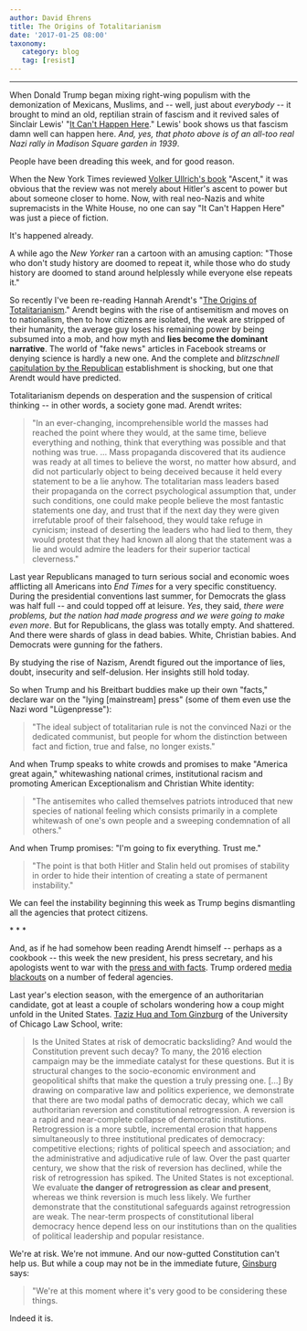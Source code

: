 ```yaml
---
author: David Ehrens
title: The Origins of Totalitarianism
date: '2017-01-25 08:00'
taxonomy:
   category: blog
   tag: [resist]
---
```

---
When Donald Trump began mixing right-wing populism with the demonization of Mexicans, Muslims, and -- well, just about *everybody* -- it brought to mind an old, reptilian strain of fascism and it revived sales of Sinclair Lewis' "[It Can't Happen Here](http://www.theguardian.com/us-news/shortcuts/2016/oct/09/it-cant-happen-here-1935-novel-sinclair-lewis-predicted-rise-donald-trump)." Lewis' book shows us that fascism damn well can happen here. *And, yes, that photo above is of an all-too real Nazi rally in Madison Square garden in 1939*.

People have been dreading this week, and for good reason.

When the New York Times reviewed [Volker Ullrich's book](http://www.nytimes.com/2016/09/28/books/hitler-ascent-volker-ullrich.html) "Ascent," it was obvious that the review was not merely about Hitler's ascent to power but about someone closer to home. Now, with real neo-Nazis and white supremacists in the White House, no one can say "It Can't Happen Here" was just a piece of fiction.

It's happened already.

A while ago the *New Yorker* ran a cartoon with an amusing caption: "Those who don't study history are doomed to repeat it, while those who do study history are doomed to stand around helplessly while everyone else repeats it."

So recently I've been re-reading Hannah Arendt's "[The Origins of Totalitarianism](http://en.wikipedia.org/wiki/The_Origins_of_Totalitarianism)." Arendt begins with the rise of antisemitism and moves on to nationalism, then to how citizens are isolated, the weak are stripped of their humanity, the average guy loses his remaining power by being subsumed into a mob, and how myth and **lies become the dominant narrative**. The world of "fake news" articles in Facebook streams or denying science is hardly a new one. And the complete and *blitzschnell* [capitulation by the Republican](http://www.washingtonpost.com/blogs/plum-line/wp/2016/01/22/the-gop-establishment-capitulates-to-donald-trump/) establishment is shocking, but one that Arendt would have predicted.

Totalitarianism depends on desperation and the suspension of critical thinking -- in other words, a society gone mad. Arendt writes:

> "In an ever-changing, incomprehensible world the masses had reached the point where they would, at the same time, believe everything and nothing, think that everything was possible and that nothing was true. ... Mass propaganda discovered that its audience was ready at all times to believe the worst, no matter how absurd, and did not particularly object to being deceived because it held every statement to be a lie anyhow. The totalitarian mass leaders based their propaganda on the correct psychological assumption that, under such conditions, one could make people believe the most fantastic statements one day, and trust that if the next day they were given irrefutable proof of their falsehood, they would take refuge in cynicism; instead of deserting the leaders who had lied to them, they would protest that they had known all along that the statement was a lie and would admire the leaders for their superior tactical cleverness."

Last year Republicans managed to turn serious social and economic woes afflicting all Americans into *End Times* for a very specific constituency. During the presidential conventions last summer, for Democrats the glass was half full -- and could topped off at leisure. *Yes*, they said, *there were problems, but the nation had made progress and we were going to make even more*. But for Republicans, the glass was totally empty. And shattered. And there were shards of glass in dead babies. White, Christian babies. And Democrats were gunning for the fathers.

By studying the rise of Nazism, Arendt figured out the importance of lies, doubt, insecurity and self-delusion. Her insights still hold today.

So when Trump and his Breitbart buddies make up their own "facts," declare war on the "lying \[mainstream\] press" (some of them even use the Nazi word "Lügenpresse"):

> "The ideal subject of totalitarian rule is not the convinced Nazi or the dedicated communist, but people for whom the distinction between fact and fiction, true and false, no longer exists."

And when Trump speaks to white crowds and promises to make "America great again," whitewashing national crimes, institutional racism and promoting American Exceptionalism and Christian White identity:

> "The antisemites who called themselves patriots introduced that new species of national feeling which consists primarily in a complete whitewash of one's own people and a sweeping condemnation of all others."

And when Trump promises: "I'm going to fix everything. Trust me."

> "The point is that both Hitler and Stalin held out promises of stability in order to hide their intention of creating a state of permanent instability."

We can feel the instability beginning this week as Trump begins dismantling all the agencies that protect citizens.

\* \* \*

And, as if he had somehow been reading Arendt himself -- perhaps as a cookbook -- this week the new president, his press secretary, and his apologists went to war with the [press and with facts](http://www.cnn.com/2017/01/24/politics/wh-trump-believes-millions-voted-illegally/index.html). Trump ordered [media blackouts](http://thehill.com/homenews/administration/315989-trump-clamps-down-on-federal-agencies) on a number of federal agencies.

Last year's election season, with the emergence of an authoritarian candidate, got at least a couple of scholars wondering how a coup might unfold in the United States. [Taziz Huq and Tom Ginzburg](https://papers.ssrn.com/sol3/papers.cfm?abstract_id=2901776) of the University of Chicago Law School, write:

> Is the United States at risk of democratic backsliding? And would the Constitution prevent such decay? To many, the 2016 election campaign may be the immediate catalyst for these questions. But it is structural changes to the socio-economic environment and geopolitical shifts that make the question a truly pressing one. \[...\] By drawing on comparative law and politics experience, we demonstrate that there are two modal paths of democratic decay, which we call authoritarian reversion and constitutional retrogression. A reversion is a rapid and near-complete collapse of democratic institutions. Retrogression is a more subtle, incremental erosion that happens simultaneously to three institutional predicates of democracy: competitive elections; rights of political speech and association; and the administrative and adjudicative rule of law. Over the past quarter century, we show that the risk of reversion has declined, while the risk of retrogression has spiked. The United States is not exceptional. We evaluate **the danger of retrogression as clear and present**, whereas we think reversion is much less likely. We further demonstrate that the constitutional safeguards against retrogression are weak. The near-term prospects of constitutional liberal democracy hence depend less on our institutions than on the qualities of political leadership and popular resistance.

We're at risk. We're not immune. And our now-gutted Constitution can't help us. But while a coup may not be in the immediate future, [Ginsburg](https://www.vice.com/en_us/article/aeedm8/what-would-happen-in-the-minutes-and-hours-after-a-coup-in-america) says:

> "We're at this moment where it's very good to be considering these things.

Indeed it is.
